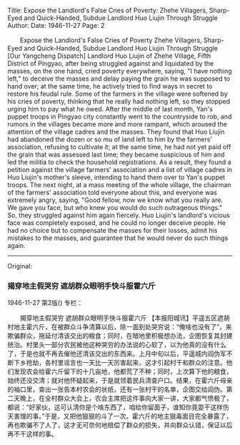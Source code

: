 Title: Expose the Landlord's False Cries of Poverty: Zhehe Villagers, Sharp-Eyed and Quick-Handed, Subdue Landlord Huo Liujin Through Struggle
Author:
Date: 1946-11-27
Page: 2

　　Expose the Landlord's False Cries of Poverty
    Zhehe Villagers, Sharp-Eyed and Quick-Handed, Subdue Landlord Huo Liujin Through Struggle
    [Our Yangcheng Dispatch] Landlord Huo Liujin of Zhehe Village, Fifth District of Pingyao, after being struggled against and liquidated by the masses, on the one hand, cried poverty everywhere, saying, "I have nothing left," to deceive the masses and delay paying the grain he was supposed to hand over; at the same time, he actively tried to find ways in secret to restore his feudal rule. Some of the farmers in the village were softened by his cries of poverty, thinking that he really had nothing left, so they stopped urging him to pay what he owed. After the middle of last month, Yan's puppet troops in Pingyao city constantly went to the countryside to rob, and rumors in the villages became more and more rampant, which aroused the attention of the village cadres and the masses. They found that Huo Liujin had abandoned the dozen or so mu of land left to him by the farmers' association, refusing to cultivate it; at the same time, he had not yet paid off the grain that was assessed last time; they became suspicious of him and led the militia to check the household registrations. As a result, they found a petition against the village farmers' association and a list of village cadres in Huo Liujin's mother's sleeve, intending to hand them over to Yan's puppet troops. The next night, at a mass meeting of the whole village, the chairman of the farmers' association told everyone about this, and everyone was extremely angry, saying, "Good fellow, now we know what you really are. We gave you face, but who knew you would do such outrageous things." So, they struggled against him again fiercely. Huo Liujin's landlord's vicious face was completely exposed, and he could no longer deceive people. He had no choice but to compensate the masses for their losses, admit his mistakes to the masses, and guarantee that he would never do such things again.



<hr /> 

Original: 


### 揭穿地主假哭穷  遮胡群众眼明手快斗服霍六斤

1946-11-27
第2版()
专栏：

　　揭穿地主假哭穷
    遮胡群众眼明手快斗服霍六斤
    【本报阳城讯】平遥五区遮胡村地主霍六斤，在被群众斗争清算以后，除一面到处哭穷说：“俺啥也没有了”，来欺骗群众，拖延付清该交出的粮食；同时，在暗地里积极想办法，企图恢复其封建统治。村里头一部分农民被他这种哭穷的办法说的心软了，以为他真的没有什么了，于是也就不再去催他还清该交出的东西来。上月中旬以后，平遥城内阎伪军不断下乡抢劫，各村里谣言也一天比一天厉害起来，这才引起村干和群众的注意。他们发现农会给霍六斤留下的十几亩地，他都荒了不种；同时，上次算下他的粮食，始终还没交清；就对他怀疑起来，于是就领着民兵清查户口。结果，在霍六斤母亲的袖口里，查出一张告本村农会的状纸，还有一张村干的名单，企图交给阎伪。第二天晚上，在全村群众大会上，农会主席把这件事向大家一讲，大家都气愤极了，都说：“好家伙，这可认清你是个啥东西了，咱给你留面子，谁知你竟耍干这样伤天害理的事。”于是，又把他狠狠的斗了一次。霍六斤的地主狠毒面目完全暴露了，再也欺骗不了人了，这才无可奈何地赔偿了群众的损失，并向群众认错，保证以后再不干这样的事。

